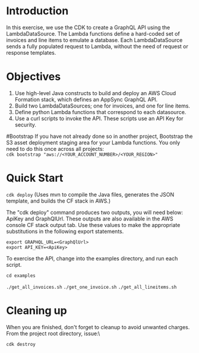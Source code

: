 # Introduction
In this exercise, we use the CDK to create a GraphQL API using the LambdaDataSource.
The Lambda functions define a hard-coded set of invoices and line items to emulate a database.
Each LambdaDataSource sends a fully populated request to Lambda, without the need of request or response templates.

# Objectives
1. Use high-level Java constructs to build and deploy an AWS Cloud Formation stack, which defines an AppSync GraphQL API.
2. Build two LambdaDataSources; one for invoices, and one for line items.
3. Define python Lambda functions that correspond to each datasource.
3. Use a curl scripts to invoke the API. These scripts use an API Key for security.

#Bootstrap
If you have not already done so in another project, Bootstrap the S3 asset deployment staging area for your Lambda functions.
You only need to do this once across all projects:\
`cdk bootstrap "aws://<YOUR_ACCOUNT_NUMBER>/<YOUR_REGION>"`

# Quick Start
`cdk deploy`  (Uses mvn to compile the Java files, generates the JSON template, and builds the CF stack in AWS.)

The "cdk deploy" command produces two outputs, you will need below: ApiKey and GraphQlUrl. These outputs are also available in the AWS console CF stack output tab.
Use these values to make the appropriate substitutions in the following export statements.

`export GRAPHQL_URL=<GraphQlUrl>`\
`export API_KEY=<ApiKey>`

To exercise the API, change into the examples directory, and run each script.

`cd examples`

`./get_all_invoices.sh`
`./get_one_invoice.sh`
`./get_all_lineitems.sh`

# Cleaning up
When you are finished, don't forget to cleanup to avoid unwanted charges. From the project root directory, issue:\

`cdk destroy`
